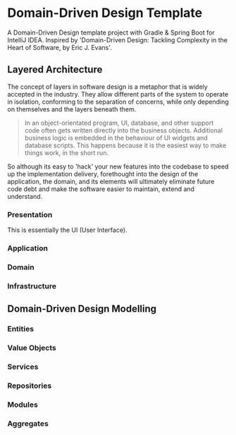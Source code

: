 # Domain-Driven Design Template
A Domain-Driven Design template project with Gradle &amp; Spring Boot for IntelliJ IDEA. Inspired by 'Domain-Driven Design: Tackling Complexity in the Heart of Software, by Eric J. Evans'.

## Layered Architecture 
The concept of layers in software design is a metaphor that is widely accepted in the industry. They allow different
parts of the system to operate in isolation, conforming to the separation of concerns, while only depending on
themselves and the layers beneath them.

> In an object-orientated program, UI, database, and other support code often gets written directly into the business
objects. Additional business logic is embedded in the behaviour of UI widgets and database scripts. This happens
because it is the easiest way to make things work, in the short run.

So although its easy to 'hack' your new features into the codebase to speed up the implementation delivery, 
forethought into the design of the application, the domain, and its elements will ultimately eliminate future code
debt and make the software easier to maintain, extend and understand. 

### Presentation
This is essentially the UI (User Interface).

### Application

### Domain

### Infrastructure

## Domain-Driven Design Modelling

### Entities

### Value Objects

### Services

### Repositories

### Modules

### Aggregates